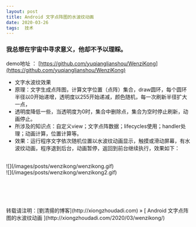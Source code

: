 ```yaml
---
layout: post  
title: Android 文字点阵图的水波纹动画
date: 2020-03-26  
tags:  技术
---
```

### 我总想在宇宙中寻求意义，他却不予以理睬。  

demo地址 ：
 [https://github.com/yuqianglianshou/WenziKong](https://github.com/yuqianglianshou/WenziKong)   

 * 文字水波纹效果
 * 原理：文字生成点阵图，计算文字位置（点阵）集合，draw圆环，每个圆环半径以0开始递增，透明度以255开始递减，颜色随机，每一次刷新半径扩大一点，
 * 透明度降低一些，当透明度为0时，集合中删除点，集合为空时停止刷新，动画停止。
 * 所涉及的知识点：自定义view；文字点阵数据；lifecycles使用；handler处理；动画计算，位置计算等。
 * 效果：运行程序文字依次随机位置以水波纹动画显示，触摸或滑动屏幕，有水波纹动画，程序退到后台，动画暂停，返回到前台继续执行，效果如下：

 <br/> 
![](/images/posts/wenzikong/wenzikong.gif)
 <br/> 
![](/images/posts/wenzikong/wenzikong2.gif)
 <br/> 




<br/> 
<br/> 
<br/> 
<br/> 
<br/> 
转载请注明：[劉清揚的博客](http://xiongzhoudadi.com) » [ Android 文字点阵图的水波纹动画 ](http://xiongzhoudadi.com/2020/03/wenzikong/)  
<br/>